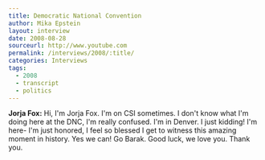 ```yaml
---
title: Democratic National Convention 
author: Mika Epstein
layout: interview
date: 2008-08-28
sourceurl: http://www.youtube.com
permalink: /interviews/2008/:title/
categories: Interviews
tags:
  - 2008
  - transcript
  - politics
---
```


**Jorja Fox:** Hi, I'm Jorja Fox. I'm on CSI sometimes. I don't know what I'm doing here at the DNC, I'm really confused. I'm in Denver. I just kidding! I'm here- I'm just honored, I feel so blessed I get to witness this amazing moment in history. Yes we can! Go Barak. Good luck, we love you. Thank you.